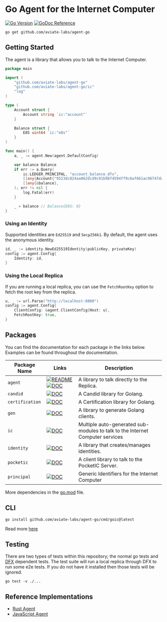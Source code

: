 # Go Agent for the Internet Computer

[![Go Version](https://img.shields.io/github/go-mod/go-version/aviate-labs/agent-go.svg)](https://github.com/aviate-labs/agent-go)
[![GoDoc Reference](https://img.shields.io/badge/godoc-reference-blue.svg)](https://pkg.go.dev/github.com/aviate-labs/agent-go)

```shell
go get github.com/aviate-labs/agent-go
```

## Getting Started

The agent is a library that allows you to talk to the Internet Computer.

```go
package main

import (
	"github.com/aviate-labs/agent-go"
	"github.com/aviate-labs/agent-go/ic"
	"log"
)

type (
	Account struct {
		Account string `ic:"account"`
	}

	Balance struct {
		E8S uint64 `ic:"e8s"`
	}
)

func main() {
	a, _ := agent.New(agent.DefaultConfig)

	var balance Balance
	if err := a.Query(
		ic.LEDGER_PRINCIPAL, "account_balance_dfx",
		[]any{Account{"9523dc824aa062dcd9c91b98f4594ff9c6af661ac96747daef2090b7fe87037d"}},
		[]any{&balance},
	); err != nil {
		log.Fatal(err)
	}

	_ = balance // Balance{E8S: 0}
}

```

### Using an Identity

Supported identities are `Ed25519` and `Secp256k1`. By default, the agent uses the anonymous identity.

```go
id, _ := identity.NewEd25519Identity(publicKey, privateKey)
config := agent.Config{
    Identity: id,
}
```

### Using the Local Replica

If you are running a local replica, you can use the `FetchRootKey` option to fetch the root key from the replica.

```go
u, _ := url.Parse("http://localhost:8000")
config := agent.Config{
    ClientConfig: &agent.ClientConfig{Host: u},
    FetchRootKey: true,
}
```

## Packages

You can find the documentation for each package in the links below. Examples can be found throughout the documentation.

| Package Name    | Links                                                                                                                                                                                                 | Description                                                                   |
|-----------------|-------------------------------------------------------------------------------------------------------------------------------------------------------------------------------------------------------|-------------------------------------------------------------------------------|
| `agent`         | [![README](https://img.shields.io/badge/-README-green)](https://github.com/aviate-labs/agent-go) [![DOC](https://img.shields.io/badge/-DOC-blue)](https://pkg.go.dev/github.com/aviate-labs/agent-go) | A library to talk directly to the Replica.                                    |  
| `candid`        | [![DOC](https://img.shields.io/badge/-DOC-blue)](https://pkg.go.dev/github.com/aviate-labs/agent-go/candid)                                                                                           | A Candid library for Golang.                                                  |
| `certification` | [![DOC](https://img.shields.io/badge/-DOC-blue)](https://pkg.go.dev/github.com/aviate-labs/agent-go/certificate)                                                                                      | A Certification library for Golang.                                           |
| `gen`           | [![DOC](https://img.shields.io/badge/-DOC-blue)](https://pkg.go.dev/github.com/aviate-labs/agent-go/gen)                                                                                              | A library to generate Golang clients.                                         |
| `ic`            | [![DOC](https://img.shields.io/badge/-DOC-blue)](https://pkg.go.dev/github.com/aviate-labs/agent-go/ic)                                                                                               | Multiple auto-generated sub-modules to talk to the Internet Computer services |
| `identity`      | [![DOC](https://img.shields.io/badge/-DOC-blue)](https://pkg.go.dev/github.com/aviate-labs/agent-go/identity)                                                                                         | A library that creates/manages identities.                                    |
| `pocketic`      | [![DOC](https://img.shields.io/badge/-DOC-blue)](https://pkg.go.dev/github.com/aviate-labs/agent-go/pocketic)                                                                                         | A client library to talk to the PocketIC Server.                              |
| `principal`     | [![DOC](https://img.shields.io/badge/-DOC-blue)](https://pkg.go.dev/github.com/aviate-labs/agent-go/principal)                                                                                        | Generic Identifiers for the Internet Computer                                 |

More dependencies in the [go.mod](./go.mod) file.

## CLI

```shell
go install github.com/aviate-labs/agent-go/cmd/goic@latest
```

Read more [here](cmd/goic/README.md)

## Testing

There are two types of tests within this repository; the normal go tests and [DFX](https://github.com/dfinity/sdk)
dependent tests. The test suite will run a local replica through DFX to run some e2e tests. If you do not have it
installed then those tests will be ignored.

```shell
go test -v ./...
```

## Reference Implementations

- [Rust Agent](https://github.com/dfinity/agent-rs/)
- [JavaScript Agent](https://github.com/dfinity/agent-js/)
